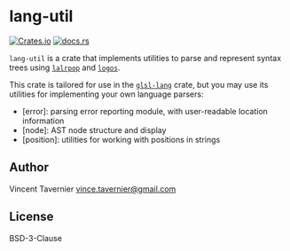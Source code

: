 # lang-util

[![Crates.io](https://img.shields.io/crates/v/lang-util)](https://crates.io/crates/lang-util)
[![docs.rs](https://img.shields.io/docsrs/lang-util)](https://docs.rs/lang-util/)

`lang-util` is a crate that implements utilities to parse and represent syntax trees using
[`lalrpop`](https://crates.io/crates/lalrpop) and [`logos`](https://crates.io/crates/logos).

This crate is tailored for use in the [`glsl-lang`](https://crates.io/crates/glsl-lang) crate,
but you may use its utilities for implementing your own language parsers:
- [error]: parsing error reporting module, with user-readable location information
- [node]: AST node structure and display
- [position]: utilities for working with positions in strings

## Author

Vincent Tavernier <vince.tavernier@gmail.com>

## License

BSD-3-Clause
